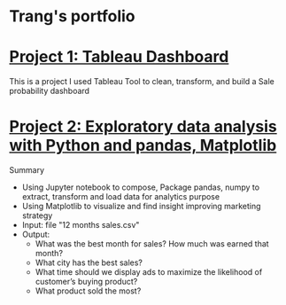 # Trang's portfolio

# [Project 1: Tableau Dashboard](https://public.tableau.com/app/profile/trang9503)
This is a project I used Tableau Tool to clean, transform, and build a Sale probability dashboard


# [Project 2: Exploratory data analysis with Python and pandas, Matplotlib](https://github.com/Trangnguyen0824/ETL-Data-by-Python-Pandas)                     
Summary
* Using Jupyter notebook to compose, Package pandas, numpy to extract, transform and load data for analytics purpose
* Using Matplotlib to visualize and find insight improving marketing strategy  
* Input: file "12 months sales.csv"
* Output:
  * What was the best month for sales? How much was earned that month?
  * What city has the best sales?
  * What time should we display ads to maximize the likelihood of customer’s buying product?
  * What product sold the most? 
